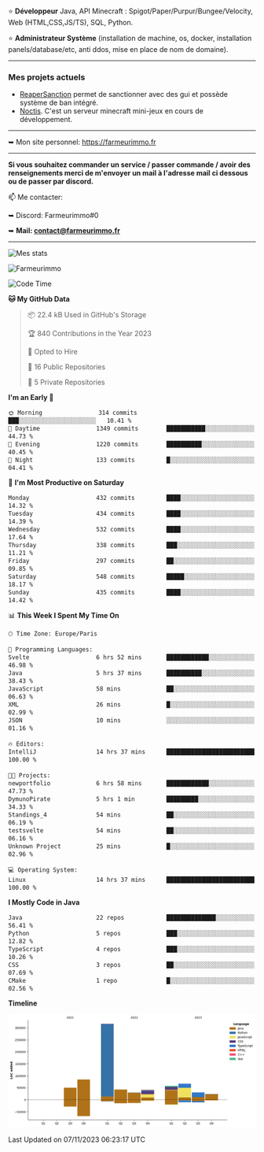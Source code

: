 ⭐ **Développeur** Java, API Minecraft : Spigot/Paper/Purpur/Bungee/Velocity, Web (HTML,CSS,JS/TS), SQL, Python.

⭐ **Administrateur Système** (installation de machine, os, docker, installation panels/database/etc, anti ddos, mise en place de nom de domaine).

---

### Mes projets actuels
- [ReaperSanction](https://www.spigotmc.org/resources/reapersanction.89580/) permet de sanctionner avec des gui et possède système de ban intégré.
- [Noctis](https://discord.gg/ydRurvUJ8U). C'est un serveur minecraft mini-jeux en cours de développement.

---

➥ Mon site personnel: https://farmeurimmo.fr

---

**Si vous souhaitez commander un service / passer commande / avoir des renseignements merci de m'envoyer un mail à l'adresse mail ci dessous ou de passer par discord.**

📫 Me contacter:
 
   ➥ Discord: Farmeurimmo#0
   
   ➥ **Mail: contact@farmeurimmo.fr**

---

![Mes stats](https://github-readme-stats.farmeurimmo.fr/api?username=Farmeurimmo&count_private=true&show_icons=true&theme=radical)

<img src="https://komarev.com/ghpvc/?username=Farmeurimmo" alt="Farmeurimmo" />

<!--START_SECTION:waka-->
![Code Time](http://img.shields.io/badge/Code%20Time-1%2C005%20hrs%2017%20mins-blue)

**🐱 My GitHub Data** 

> 📦 22.4 kB Used in GitHub's Storage 
 > 
> 🏆 840 Contributions in the Year 2023
 > 
> 💼 Opted to Hire
 > 
> 📜 16 Public Repositories 
 > 
> 🔑 5 Private Repositories 
 > 
**I'm an Early 🐤** 

```text
🌞 Morning                314 commits         ███░░░░░░░░░░░░░░░░░░░░░░   10.41 % 
🌆 Daytime                1349 commits        ███████████░░░░░░░░░░░░░░   44.73 % 
🌃 Evening                1220 commits        ██████████░░░░░░░░░░░░░░░   40.45 % 
🌙 Night                  133 commits         █░░░░░░░░░░░░░░░░░░░░░░░░   04.41 % 
```
📅 **I'm Most Productive on Saturday** 

```text
Monday                   432 commits         ████░░░░░░░░░░░░░░░░░░░░░   14.32 % 
Tuesday                  434 commits         ████░░░░░░░░░░░░░░░░░░░░░   14.39 % 
Wednesday                532 commits         ████░░░░░░░░░░░░░░░░░░░░░   17.64 % 
Thursday                 338 commits         ███░░░░░░░░░░░░░░░░░░░░░░   11.21 % 
Friday                   297 commits         ██░░░░░░░░░░░░░░░░░░░░░░░   09.85 % 
Saturday                 548 commits         █████░░░░░░░░░░░░░░░░░░░░   18.17 % 
Sunday                   435 commits         ████░░░░░░░░░░░░░░░░░░░░░   14.42 % 
```


📊 **This Week I Spent My Time On** 

```text
🕑︎ Time Zone: Europe/Paris

💬 Programming Languages: 
Svelte                   6 hrs 52 mins       ████████████░░░░░░░░░░░░░   46.98 % 
Java                     5 hrs 37 mins       ██████████░░░░░░░░░░░░░░░   38.43 % 
JavaScript               58 mins             ██░░░░░░░░░░░░░░░░░░░░░░░   06.63 % 
XML                      26 mins             █░░░░░░░░░░░░░░░░░░░░░░░░   02.99 % 
JSON                     10 mins             ░░░░░░░░░░░░░░░░░░░░░░░░░   01.16 % 

🔥 Editors: 
IntelliJ                 14 hrs 37 mins      █████████████████████████   100.00 % 

🐱‍💻 Projects: 
newportfolio             6 hrs 58 mins       ████████████░░░░░░░░░░░░░   47.73 % 
DymunoPirate             5 hrs 1 min         █████████░░░░░░░░░░░░░░░░   34.33 % 
Standings_4              54 mins             ██░░░░░░░░░░░░░░░░░░░░░░░   06.19 % 
testsvelte               54 mins             ██░░░░░░░░░░░░░░░░░░░░░░░   06.16 % 
Unknown Project          25 mins             █░░░░░░░░░░░░░░░░░░░░░░░░   02.96 % 

💻 Operating System: 
Linux                    14 hrs 37 mins      █████████████████████████   100.00 % 
```

**I Mostly Code in Java** 

```text
Java                     22 repos            ██████████████░░░░░░░░░░░   56.41 % 
Python                   5 repos             ███░░░░░░░░░░░░░░░░░░░░░░   12.82 % 
TypeScript               4 repos             ███░░░░░░░░░░░░░░░░░░░░░░   10.26 % 
CSS                      3 repos             ██░░░░░░░░░░░░░░░░░░░░░░░   07.69 % 
CMake                    1 repo              █░░░░░░░░░░░░░░░░░░░░░░░░   02.56 % 
```



**Timeline**

![Lines of Code chart](https://raw.githubusercontent.com/Farmeurimmo/Farmeurimmo/main/assets/bar_graph.png)


 Last Updated on 07/11/2023 06:23:17 UTC
<!--END_SECTION:waka-->
